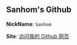 ## Sanhom's Github

**NickName**: `Sanhom`  

**Site**: <a href="https://sanhom365.github.io/" target="_blank">访问我的 Github 网页</a>

<!---
Sanhom365/Sanhom365 is a ✨ special ✨ repository because its `README.md` (this file) appears on your GitHub profile.
You can click the Preview link to take a look at your changes.
--->
